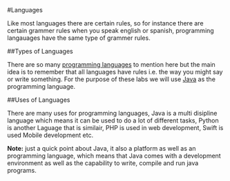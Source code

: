 #Languages

Like most languages there are certain rules, so for instance there are certain grammer rules when you speak english or spanish, programming langauages have the same type of grammer rules.

##Types of Languages

There are so many [programming languages](http://en.wikipedia.org/wiki/Programming_language) to mention here but the main idea is to remember that all languages have rules i.e. the way you might say or write something. For the purpose of these labs we will use [Java](http://en.wikipedia.org/wiki/Java_%28programming_language%29) as the programming language.


##Uses of Languages

There are many uses for programming languages, Java is a multi disipline language which means it can be used to do a lot of different tasks, Python is another Laguage that is similair, PHP is used in web development, Swift is used Mobile development etc.

**Note:** just a quick point about Java, it also a platform as well as an programming language, which means that Java comes with a development environment as well as the capability to write, compile and run java programs.